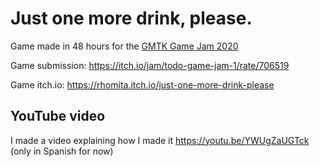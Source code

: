 # Just one more drink, please.
Game made in 48 hours for the [GMTK Game Jam 2020](https://itch.io/jam/gmtk-2020)

Game submission: https://itch.io/jam/todo-game-jam-1/rate/706519

Game itch.io: https://rhomita.itch.io/just-one-more-drink-please

## YouTube video
I made a video explaining how I made it https://youtu.be/YWUgZaUGTck (only in Spanish for now)
